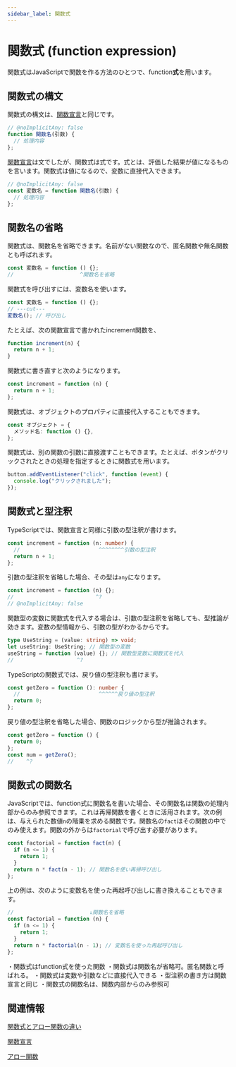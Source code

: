 ```yaml
---
sidebar_label: 関数式
---
```


# 関数式 (function expression)

関数式はJavaScriptで関数を作る方法のひとつで、function**式**を用います。

## 関数式の構文

関数式の構文は、[関数宣言]と同じです。

[関数宣言]: ./function-expression.md

<!--prettier-ignore-->
```js twoslash
// @noImplicitAny: false
function 関数名(引数) {
  // 処理内容
};
```

[関数宣言]は文でしたが、関数式は式です。式とは、評価した結果が値になるものを言います。関数式は値になるので、変数に直接代入できます。

```js twoslash
// @noImplicitAny: false
const 変数名 = function 関数名(引数) {
  // 処理内容
};
```

## 関数名の省略

<!--textlint-disable prh-->

関数式は、関数名を省略できます。名前がない関数なので、匿名関数や無名関数とも呼ばれます。

<!--textlint-enable prh-->

```js twoslash
const 変数名 = function () {};
//                     ^関数名を省略
```

関数式を呼び出すには、変数名を使います。

```js twoslash
const 変数名 = function () {};
// ---cut---
変数名(); // 呼び出し
```

たとえば、次の関数宣言で書かれたincrement関数を、

```js twoslash
function increment(n) {
  return n + 1;
}
```

関数式に書き直すと次のようになります。

```js twoslash
const increment = function (n) {
  return n + 1;
};
```

関数式は、オブジェクトのプロパティに直接代入することもできます。

```ts twoslash
const オブジェクト = {
  メソッド名: function () {},
};
```

関数式は、別の関数の引数に直接渡すこともできます。たとえば、ボタンがクリックされたときの処理を指定するときに関数式を用います。

```js twoslash
button.addEventListener("click", function (event) {
  console.log("クリックされました");
});
```

## 関数式と型注釈

TypeScriptでは、関数宣言と同様に引数の型注釈が書けます。

```ts twoslash
const increment = function (n: number) {
  //                         ^^^^^^^^引数の型注釈
  return n + 1;
};
```

引数の型注釈を省略した場合、その型は`any`になります。

```ts twoslash
const increment = function (n) {};
//                          ^?
// @noImplicitAny: false
```

関数型の変数に関数式を代入する場合は、引数の型注釈を省略しても、型推論が効きます。変数の型情報から、引数の型がわかるからです。

```ts twoslash
type UseString = (value: string) => void;
let useString: UseString; // 関数型の変数
useString = function (value) {}; // 関数型変数に関数式を代入
//                    ^?
```

TypeScriptの関数式では、戻り値の型注釈も書けます。

```ts twoslash
const getZero = function (): number {
  //                         ^^^^^^戻り値の型注釈
  return 0;
};
```

戻り値の型注釈を省略した場合、関数のロジックから型が推論されます。

```ts twoslash
const getZero = function () {
  return 0;
};
const num = getZero();
//    ^?
```

## 関数式の関数名

JavaScriptでは、function式に関数名を書いた場合、その関数名は関数の処理内部からのみ参照できます。これは再帰関数を書くときに活用されます。次の例は、与えられた数値`n`の階乗を求める関数です。関数名の`fact`はその関数の中でのみ使えます。関数の外からは`factorial`で呼び出す必要があります。

```js twoslash
const factorial = function fact(n) {
  if (n <= 1) {
    return 1;
  }
  return n * fact(n - 1); // 関数名を使い再帰呼び出し
};
```

上の例は、次のように変数名を使った再起呼び出しに書き換えることもできます。

```js {6} twoslash
//                        ↓関数名を省略
const factorial = function (n) {
  if (n <= 1) {
    return 1;
  }
  return n * factorial(n - 1); // 変数名を使った再起呼び出し
};
```

<TweetILearned>

・関数式はfunction式を使った関数
・関数式は関数名が省略可。匿名関数と呼ばれる。
・関数式は変数や引数などに直接代入できる
・型注釈の書き方は関数宣言と同じ
・関数式の関数名は、関数内部からのみ参照可

</TweetILearned>

## 関連情報

[関数式とアロー関数の違い](function-expression-vs-arrow-functions.md)

[関数宣言](./function-declaration.md)

[アロー関数](./arrow-functions.md)
